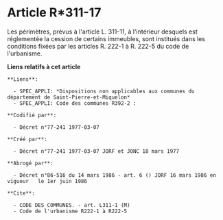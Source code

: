 # Article R*311-17

Les périmètres, prévus à l'article L. 311-11, à l'intérieur desquels est réglementée la cession de certains immeubles, sont
institués dans les conditions fixées par les articles R. 222-1 à R. 222-5 du code de l'urbanisme.

**Liens relatifs à cet article**

	**Liens**:

	  - SPEC_APPLI: *Dispositions non applicables aux communes du département de Saint-Pierre-et-Miquelon*
	  - SPEC_APPLI: Code des communes R392-2 :

	**Codifié par**:

	  - Décret n°77-241 1977-03-07

	**Créé par**:

	  - Décret n°77-241 1977-03-07 JORF et JONC 18 mars 1977

	**Abrogé par**:

	  - Décret n°86-516 du 14 mars 1986 - art. 6 () JORF 16 mars 1986 en vigueur   le 1er juin 1986

	**Cite**:

	  - CODE DES COMMUNES. - art. L311-1 (M)
	  - Code de l'urbanisme R222-1 à R222-5
